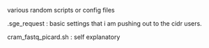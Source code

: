 various random scripts or config files

.sge_request : basic settings that i am pushing out to the cidr users.

cram_fastq_picard.sh : self explanatory
